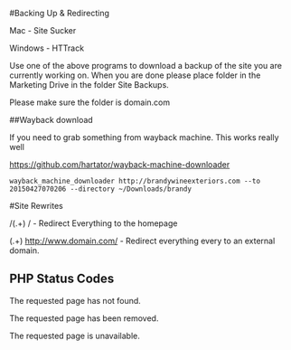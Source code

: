 #Backing Up & Redirecting 

Mac - Site Sucker

Windows - HTTrack

Use one of the above programs to download a backup of the site you are currently working on. When you are done please place folder in the Marketing Drive in the folder Site Backups. 

Please make sure the folder is domain.com



##Wayback download 

If you need to grab something from wayback machine. This works really well 

https://github.com/hartator/wayback-machine-downloader

```
wayback_machine_downloader http://brandywineexteriors.com --to 20150427070206 --directory ~/Downloads/brandy
```


#Site Rewrites 

 /(.+) /  - Redirect Everything to the homepage 

 (.+) http://www.domain.com/  - Redirect everything every to an external domain. 



## PHP Status Codes


<?php
header("HTTP/1.0 404 Page Not Found");
?>
The requested page has not found.


<?php
header("HTTP/1.0 410 Gone");
?>
The requested page has been removed.


<?php
header("HTTP/1.0 503 Service Unavailable");
?>
The requested page is unavailable.
